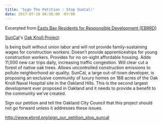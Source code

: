 ```yaml
---
title: 'Sign The Petition : Stop SunCal!'
date: 2017-07-19 06:56:00 -07:00
---
```


Excerpted from [Easts Bay Residents for Responsible Development (EBRRD)](http://www.ebrrd.org/sign_our_petition_stop_suncal)

[SunCal](http://suncal.com/)'s [Oak Knoll Project](http://www.eastbaytimes.com/2017/02/17/oakland-council-oks-oak-knoll-parcels-sale-talks-amid-affordability-outcry/): 

Is being built without union labor and will not provide family-sustaining wages for construction workers.
Doesn’t provide apprenticeships for young construction workers.
Provides for no on-sight affordable housing.
Adds 11,000 new car trips daily, increasing traffic congestion.
Will clear cut a forest of native oak trees.
Allows uncontrolled construction emissions to pollute neighborhood air quality.
SunCal, a large out-of-town developer, is proposing an exclusive community of luxury homes on 188 acres of the Oak Knoll Naval Hospital site in the Oakland Hills. This is the second largest development ever proposed in Oakland and it needs to provide a benefit to the community we’ve created. 

Sign our petition and tell the Oakland City Council that this project should not go forward unless it addresses these issues.

 


http://www.ebrrd.org/sign_our_petition_stop_suncal